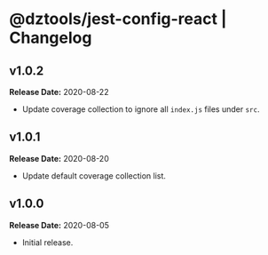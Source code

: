 # @dztools/jest-config-react | Changelog

## v1.0.2

**Release Date:** 2020-08-22

* Update coverage collection to ignore all `index.js` files under `src`.

## v1.0.1

**Release Date:** 2020-08-20

* Update default coverage collection list.

## v1.0.0

**Release Date:** 2020-08-05

* Initial release.
